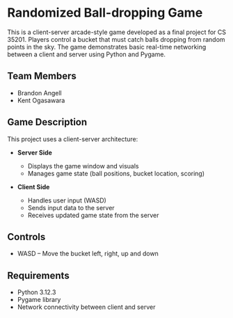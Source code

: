 # Randomized Ball-dropping Game

This is a client-server arcade-style game developed as a final project for CS 35201. 
Players control a bucket that must catch balls dropping from random points in the sky. 
The game demonstrates basic real-time networking between a client and server using Python and Pygame.

## Team Members

- Brandon Angell  
- Kent Ogasawara

## Game Description

This project uses a client-server architecture:

- **Server Side**
  - Displays the game window and visuals
  - Manages game state (ball positions, bucket location, scoring)

- **Client Side**
  - Handles user input (WASD)
  - Sends input data to the server
  - Receives updated game state from the server

## Controls

- WASD – Move the bucket left, right, up and down

## Requirements

- Python 3.12.3
- Pygame library
- Network connectivity between client and server


